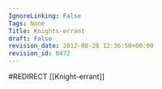 ```yaml
---
IgnoreLinking: False
Tags: None
Title: Knights-errant
draft: False
revision_date: 2012-08-28 12:36:50+00:00
revision_id: 8472
---
```


#REDIRECT [[Knight-errant]]